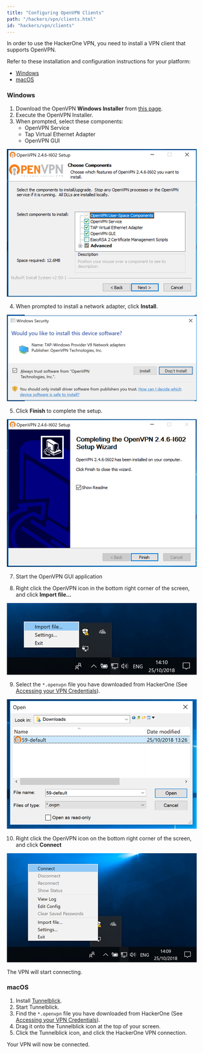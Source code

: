 ```yaml
---
title: "Configuring OpenVPN Clients"
path: "/hackers/vpn/clients.html"
id: "hackers/vpn/clients"
---
```


In order to use the HackerOne VPN, you need to install a VPN client that supports OpenVPN.

Refer to these installation and configuration instructions for your platform:

* [Windows](#windows)
* [macOS](#macos)

<h3 id="windows">Windows</h3>

1. Download the OpenVPN **Windows Installer** from <a href="https://openvpn.net/community-downloads/" target="_blank">this page</a>.
2. Execute the OpenVPN Installer.
3. When prompted, select these components:
   * OpenVPN Service
   * Tap Virtual Ethernet Adapter
   * OpenVPN GUI

![Screenshot](../images/vpn-windows-gui-1.png)

4. When prompted to install a network adapter, click **Install**.

![Screenshot](../images/vpn-windows-gui-2.png)

5. Click <b>Finish</b> to complete the setup. 

![Screenshot](../images/vpn-windows-gui-3.png)

7. Start the OpenVPN GUI application

8. Right click the OpenVPN icon in the bottom right corner of the screen, and click <b>Import file...</b>

![Screenshot](../images/vpn-windows-gui-4.png)

9. Select the `*.openvpn` file you have downloaded from HackerOne (See [Accessing your VPN Credentials](/hackers/configure-the-hackerone-vpn.html)).

![Screenshot](../images/vpn-windows-gui-5.png)

10. Right click the OpenVPN icon on the bottom right corner of the screen, and click <b>Connect</b>

![Screenshot](../images/vpn-windows-gui-6.png)

The VPN will start connecting.

<h3 id="macos">macOS</h3>

1. Install [Tunnelblick](https://tunnelblick.net/cInstall.html).
2. Start Tunnelblick.
3. Find the `*.openvpn` file you have downloaded from HackerOne (See [Accessing your VPN Credentials](/hackers/configure-the-hackerone-vpn.html)).
4. Drag it onto the Tunnelblick icon at the top of your screen.
5. Click the Tunnelblick icon, and click the HackerOne VPN connection.

Your VPN will now be connected.
